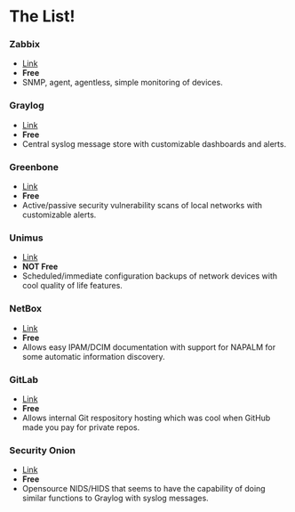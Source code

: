 # The List!

### Zabbix
- [Link](https://www.zabbix.com/)
- **Free**
- SNMP, agent, agentless, simple monitoring of devices.

### Graylog
- [Link](https://www.graylog.org/)
- **Free**
- Central syslog message store with customizable dashboards and alerts.

### Greenbone
- [Link](https://www.greenbone.net/en/)
- **Free**
- Active/passive security vulnerability scans of local networks with customizable alerts.

### Unimus
- [Link](https://unimus.net/)
- **NOT Free**
- Scheduled/immediate configuration backups of network devices with cool quality of life features.

### NetBox
- [Link](https://netbox.readthedocs.io/en/stable/)
- **Free**
- Allows easy IPAM/DCIM documentation with support for NAPALM for some automatic information discovery.

### GitLab
- [Link](https://about.gitlab.com/)
- **Free**
- Allows internal Git respository hosting which was cool when GitHub made you pay for private repos.

### Security Onion
- [Link](https://securityonion.net/)
- **Free**
- Opensource NIDS/HIDS that seems to have the capability of doing similar functions to Graylog with syslog messages.
